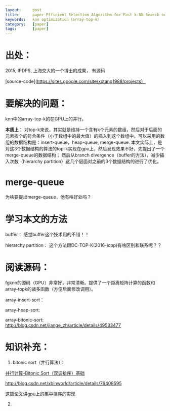 ```yaml
---
layout:     post
title:      paper-Efficient Selection Algorithm for Fast k-NN Search on GPUs
keywords:   knn optimization（array-top-k）
category:   [paper]
tags:       [paper]
---
```


# 出处：

2015, IPDPS, 上海交大的一个博士的成果， 有源码

[source-code](https://sites.google.com/site/xxtang1988/projects）


# 要解决的问题：

knn中的array-top-k的在GPU上的并行。

**本质上**：
对top-k来说，其实就是维持一个含有k个元素的数组，然后对于后面的元素挨个的符合条件（小于数组中的最大值）的插入到这个数组中。可以采用的数组的数据结构是：insert-queue，heap-queue, merge-queue.
本文实际上，是对这3个数据结构的算法的top-k实现在gpu上，然后发现效果不好，先提出了一个merge-queue的数据结构；
然后从branch divergence（buffer的方法），减少插入次数（hierarchy partition）这几个层面对之前的3个数据结构的进行了优化。

# merge-queue

为啥要提出merge-queue，他有啥好处吗？


# 学习本文的方法

buffer：
感觉buffer这个技术用的不错！！

hierarchy partition：
这个方法跟DC-TOP-K(2016-icpp)有啥区别和联系呢？？



# 阅读源码：

fgknn的源码（GPU）非常好，非常清晰。提供了一个距离矩阵计算的函数和array-topk的诸多函数（方便后面修改调用）。

array-insert-sort：

array-heap-sort:

array-bitonic-sort:  
http://blog.csdn.net/jiange_zh/article/details/49533477



# 知识补充：

1. bitonic sort（并行算法）：

[并行计算-Bitonic Sort（双调排序）基础](http://blog.csdn.net/jiange_zh/article/details/49533477)

http://blog.csdn.net/xbinworld/article/details/76408595

[这篇论文讲gpu上的集中排序的实现](http://blog.csdn.net/abcjennifer/article/details/47110991)


2. 